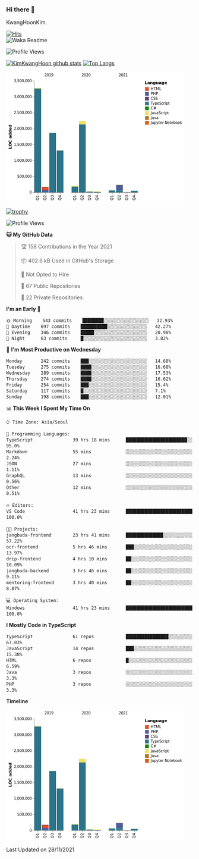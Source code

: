 ### Hi there 👋

KwangHoonKim.

[![Hits](https://hits.seeyoufarm.com/api/count/incr/badge.svg?url=https%3A%2F%2Fgithub.com%2Frhkdgns95)](https://hits.seeyoufarm.com)  
![Waka Readme](https://github.com/rhkdgns95/rhkdgns95/workflows/Waka%20Readme/badge.svg)

![Profile Views](http://img.shields.io/badge/Profile%20Views-0-blue)

[![KimKwangHoon github stats](https://github-readme-stats.vercel.app/api?username=rhkdgns95&show_icons=true)](https://github.com/rhkdgns95/github-readme-stats)   [![Top Langs](https://github-readme-stats.vercel.app/api/top-langs/?username=rhkdgns95&layout=compact)](https://github.com/rhkdgns95/github-readme-stats)   


![Chart not found](https://raw.githubusercontent.com/rhkdgns95/rhkdgns95/master/charts/bar_graph.png) 

[![trophy](https://github-profile-trophy.vercel.app/?username=rhkdgns95)](https://github.com/rhkdgns95/github-profile-trophy)

<!--START_SECTION:waka-->
![Profile Views](http://img.shields.io/badge/Profile%20Views-1-blue)

**🐱 My GitHub Data** 

> 🏆 158 Contributions in the Year 2021
 > 
> 📦 402.6 kB Used in GitHub's Storage 
 > 
> 🚫 Not Opted to Hire
 > 
> 📜 67 Public Repositories 
 > 
> 🔑 22 Private Repositories  
 > 
**I'm an Early 🐤** 

```text
🌞 Morning    543 commits    ████████░░░░░░░░░░░░░░░░░   32.93% 
🌆 Daytime    697 commits    ██████████░░░░░░░░░░░░░░░   42.27% 
🌃 Evening    346 commits    █████░░░░░░░░░░░░░░░░░░░░   20.98% 
🌙 Night      63 commits     █░░░░░░░░░░░░░░░░░░░░░░░░   3.82%

```
📅 **I'm Most Productive on Wednesday** 

```text
Monday       242 commits    ███░░░░░░░░░░░░░░░░░░░░░░   14.68% 
Tuesday      275 commits    ████░░░░░░░░░░░░░░░░░░░░░   16.68% 
Wednesday    289 commits    ████░░░░░░░░░░░░░░░░░░░░░   17.53% 
Thursday     274 commits    ████░░░░░░░░░░░░░░░░░░░░░   16.62% 
Friday       254 commits    ███░░░░░░░░░░░░░░░░░░░░░░   15.4% 
Saturday     117 commits    █░░░░░░░░░░░░░░░░░░░░░░░░   7.1% 
Sunday       198 commits    ███░░░░░░░░░░░░░░░░░░░░░░   12.01%

```


📊 **This Week I Spent My Time On** 

```text
⌚︎ Time Zone: Asia/Seoul

💬 Programming Languages: 
TypeScript               39 hrs 18 mins      ███████████████████████░░   95.0% 
Markdown                 55 mins             ░░░░░░░░░░░░░░░░░░░░░░░░░   2.24% 
JSON                     27 mins             ░░░░░░░░░░░░░░░░░░░░░░░░░   1.11% 
GraphQL                  13 mins             ░░░░░░░░░░░░░░░░░░░░░░░░░   0.56% 
Other                    12 mins             ░░░░░░░░░░░░░░░░░░░░░░░░░   0.51%

🔥 Editors: 
VS Code                  41 hrs 23 mins      █████████████████████████   100.0%

🐱‍💻 Projects: 
jangbuda-frontend        23 hrs 41 mins      ██████████████░░░░░░░░░░░   57.22% 
ocr-frontend             5 hrs 46 mins       ███░░░░░░░░░░░░░░░░░░░░░░   13.97% 
drip-frontend            4 hrs 10 mins       ██░░░░░░░░░░░░░░░░░░░░░░░   10.09% 
jangbuda-backend         3 hrs 46 mins       ██░░░░░░░░░░░░░░░░░░░░░░░   9.11% 
mentoring-frontend       3 hrs 40 mins       ██░░░░░░░░░░░░░░░░░░░░░░░   8.87%

💻 Operating System: 
Windows                  41 hrs 23 mins      █████████████████████████   100.0%

```

**I Mostly Code in TypeScript** 

```text
TypeScript               61 repos            ████████████████░░░░░░░░░   67.03% 
JavaScript               14 repos            ███░░░░░░░░░░░░░░░░░░░░░░   15.38% 
HTML                     6 repos             █░░░░░░░░░░░░░░░░░░░░░░░░   6.59% 
Java                     3 repos             ░░░░░░░░░░░░░░░░░░░░░░░░░   3.3% 
PHP                      3 repos             ░░░░░░░░░░░░░░░░░░░░░░░░░   3.3%

```


**Timeline**

![Chart not found](https://raw.githubusercontent.com/rhkdgns95/rhkdgns95/master/charts/bar_graph.png) 


 Last Updated on 28/11/2021
<!--END_SECTION:waka-->
